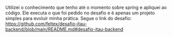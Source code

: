Utilizei o conhecimento que tenho até o momento sobre spring e apliquei ao código. Ele executa o que foi pedido no desafio e é apenas um projeto simples para evoluir minha prática. Segue o link do desafio: https://github.com/feltex/desafio-itau-backend/blob/main/README.md#desafio-itau-backend
